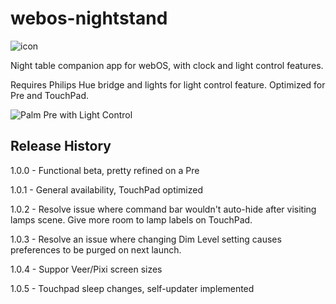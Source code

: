# webos-nightstand
![icon](http://packages.webosarchive.com/AppImages/1005771/icon.png)

Night table companion app for webOS, with clock and light control features.

Requires Philips Hue bridge and lights for light control feature.
Optimized for Pre and TouchPad.

![Palm Pre with Light Control](http://packages.webosarchive.com/AppImages/1005771/LampsPrePhoto.png)

## Release History
1.0.0 - Functional beta, pretty refined on a Pre

1.0.1 - General availability, TouchPad optimized

1.0.2 - Resolve issue where command bar wouldn't auto-hide after visiting lamps scene. Give more room to lamp labels on TouchPad.

1.0.3 - Resolve an issue where changing Dim Level setting causes preferences to be purged on next launch.

1.0.4 - Suppor Veer/Pixi screen sizes

1.0.5 - Touchpad sleep changes, self-updater implemented